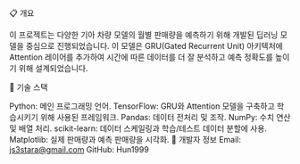 📋 개요

이 프로젝트는 다양한 기아 차량 모델의 월별 판매량을 예측하기 위해 개발된 딥러닝 모델을 중심으로 진행되었습니다.
이 모델은 GRU(Gated Recurrent Unit) 아키텍처에 Attention 레이어를 추가하여 시간에 따른 데이터를 더 잘 분석하고 예측 정확도를 높이기 위해 설계되었습니다.

📑 기술 스택

Python: 메인 프로그래밍 언어.
TensorFlow: GRU와 Attention 모델을 구축하고 학습시키기 위해 사용된 프레임워크.
Pandas: 데이터 전처리 및 조작.
NumPy: 수치 연산 및 배열 처리.
scikit-learn: 데이터 스케일링과 학습/테스트 데이터 분할에 사용.
Matplotlib: 실제 판매량과 예측 판매량을 시각화.
👤 개발자 정보 Email: js3stara@gmail.com GitHub: Hun1999
